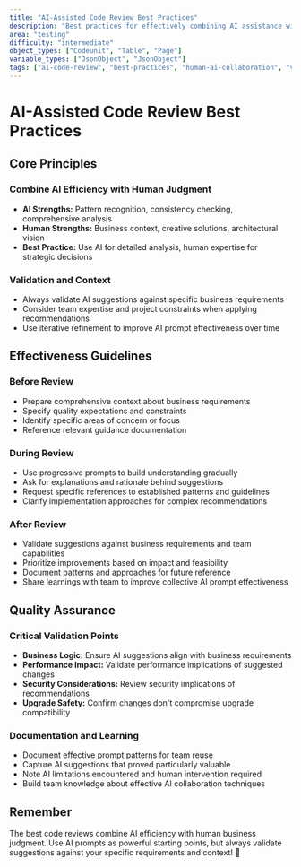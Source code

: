 ```yaml
---
title: "AI-Assisted Code Review Best Practices"
description: "Best practices for effectively combining AI assistance with human expertise in Business Central code reviews"
area: "testing"
difficulty: "intermediate"
object_types: ["Codeunit", "Table", "Page"]
variable_types: ["JsonObject", "JsonObject"]
tags: ["ai-code-review", "best-practices", "human-ai-collaboration", "validation-patterns", "review-workflows"]
---
```


# AI-Assisted Code Review Best Practices

## Core Principles

### Combine AI Efficiency with Human Judgment
- **AI Strengths:** Pattern recognition, consistency checking, comprehensive analysis
- **Human Strengths:** Business context, creative solutions, architectural vision
- **Best Practice:** Use AI for detailed analysis, human expertise for strategic decisions

### Validation and Context
- Always validate AI suggestions against specific business requirements
- Consider team expertise and project constraints when applying recommendations
- Use iterative refinement to improve AI prompt effectiveness over time

## Effectiveness Guidelines

### Before Review
- Prepare comprehensive context about business requirements
- Specify quality expectations and constraints
- Identify specific areas of concern or focus
- Reference relevant guidance documentation

### During Review
- Use progressive prompts to build understanding gradually
- Ask for explanations and rationale behind suggestions
- Request specific references to established patterns and guidelines
- Clarify implementation approaches for complex recommendations

### After Review
- Validate suggestions against business requirements and team capabilities
- Prioritize improvements based on impact and feasibility
- Document patterns and approaches for future reference
- Share learnings with team to improve collective AI prompt effectiveness

## Quality Assurance

### Critical Validation Points
- **Business Logic:** Ensure AI suggestions align with business requirements
- **Performance Impact:** Validate performance implications of suggested changes
- **Security Considerations:** Review security implications of recommendations
- **Upgrade Safety:** Confirm changes don't compromise upgrade compatibility

### Documentation and Learning
- Document effective prompt patterns for team reuse
- Capture AI suggestions that proved particularly valuable
- Note AI limitations encountered and human intervention required
- Build team knowledge about effective AI collaboration techniques

## Remember
The best code reviews combine AI efficiency with human business judgment. Use AI prompts as powerful starting points, but always validate suggestions against your specific requirements and context! 🎯

